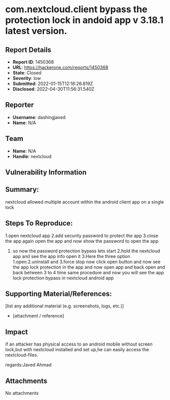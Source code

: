 # com.nextcloud.client bypass the protection lock in andoid app v 3.18.1 latest version.

## Report Details
- **Report ID**: 1450368
- **URL**: https://hackerone.com/reports/1450368
- **State**: Closed
- **Severity**: low
- **Submitted**: 2022-01-15T12:18:26.819Z
- **Disclosed**: 2022-04-30T11:56:31.540Z

## Reporter
- **Username**: dashingjaved
- **Name**: N/A

## Team
- **Name**: N/A
- **Handle**: nextcloud

## Vulnerability Information
## Summary:
nextcloud allowed multiple account within the android client app on a single lock 


## Steps To Reproduce:
1.open nextcloud app 
2.add security password to protect the app 
3.close the app 
   again open the app and now show the password to open the app 

  1. so now the password protection bypass lets start
  2.hold the nextcloud app and see the app info open it
  3.Here the three option 1.open.2.uninstall and 3.force stop
now click open button and now see the app lock protection in the app and now open app and back open and back between 3 to 4 time 
same procedure and now you will see the app lock protection bypass in nextcloud android app

## Supporting Material/References:
[list any additional material (e.g. screenshots, logs, etc.)]

  * [attachment / reference]

## Impact

if an attacker has physical access to an android mobile without screen lock,but with nextcloud installed and set up,he can easily access the nextcloud-files.


regards:Javed Ahmad

## Attachments
No attachments
